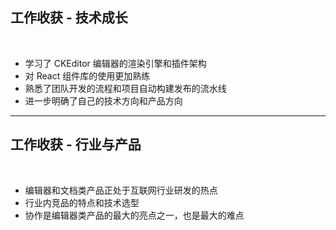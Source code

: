 <!-- section-title: part -->

## 工作收获 - 技术成长

<br />

- 学习了 CKEditor 编辑器的渲染引擎和插件架构
- 对 React 组件库的使用更加熟练
- 熟悉了团队开发的流程和项目自动构建发布的流水线
- 进一步明确了自己的技术方向和产品方向

---

## 工作收获 - 行业与产品

<br />

- 编辑器和文档类产品正处于互联网行业研发的热点
- 行业内竞品的特点和技术选型
- 协作是编辑器类产品的最大的亮点之一，也是最大的难点
